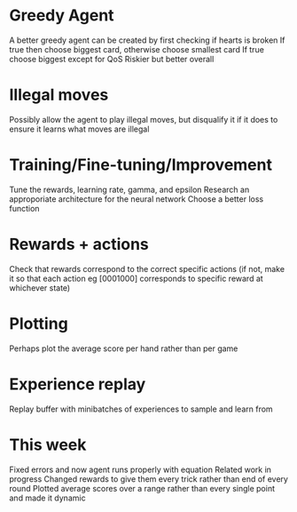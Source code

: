 # Greedy Agent

A better greedy agent can be created by first checking if hearts is broken
If true then choose biggest card, otherwise choose smallest card
If true choose biggest except for QoS
Riskier but better overall

# Illegal moves

Possibly allow the agent to play illegal moves, but disqualify it if it does to ensure it learns what
moves are illegal

# Training/Fine-tuning/Improvement

Tune the rewards, learning rate, gamma, and epsilon
Research an approporiate architecture for the neural network
Choose a better loss function   

# Rewards + actions

Check that rewards correspond to the correct specific actions
(if not, make it so that each action eg [0001000] corresponds to specific reward at whichever state)

# Plotting

Perhaps plot the average score per hand rather than per game

# Experience replay

Replay buffer with minibatches of experiences to sample and learn from

# This week

Fixed errors and now agent runs properly with equation
Related work in progress
Changed rewards to give them every trick rather than end of every round
Plotted average scores over a range rather than every single point and made it dynamic